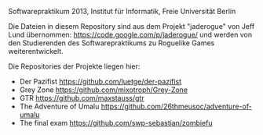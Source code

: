 Softwarepraktikum 2013, Institut für Informatik, Freie Universität Berlin

Die Dateien in diesem Repository sind aus dem Projekt "jaderogue" von Jeff Lund übernommen:
https://code.google.com/p/jaderogue/
und werden von den Studierenden des Softwarepraktikums zu Roguelike Games weiterentwickelt.

Die Repositories der Projekte liegen hier:
* Der Pazifist https://github.com/luetge/der-pazifist
* Grey Zone https://github.com/mixotroph/Grey-Zone
* GTR https://github.com/maxstauss/gtr
* The Adventure of Umalu https://github.com/26thmeusoc/adventure-of-umalu
* The final exam https://github.com/swp-sebastian/zombiefu
